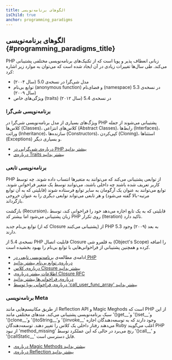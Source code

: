 ```yaml
---
title: الگوهای برنامه‌نویسی
isChild: true
anchor: programming_paradigms
---
```


## الگوهای برنامه‌نویسی {#programming_paradigms_title}

PHP زبانی انعطاف پذیر و پویا است که از تکنیک‌های برنامه‌نویسی مختلفی پشتیبانی می‌کند. طی سال‌ها تغییرات زیادی در آن ایجاد شده است که می‌توان به موارد زیر اشاره کرد:

* مدل شی‌گرا در نسخه‌ی 5.0 (سال ۲۰۰۴)
* توابع بی‌نام (anonymous function) و فضای‌نام (namespace) در نسخه‌ی 5.3 (سال ۲۰۰۹)
* ویژگی‌‌های خاص (traits) در نسخه‌ی 5.4 (سال ۲۰۱۲)


### برنامه‌نویسی شی‌گرا

ویژگ‌های بسیاری از مدل برنامه‌نویسی شی‌گرا در PHP پشتیبانی می‌شوند از جمله کلاس‌ها (Classes)، کلاس‌های انتزاعی (Abstract Classes)، رابط‌ها (Interfaces)، وراثت (Inheritance)، سازنده‌ها (Constructors)، کپی‌کردن (Cloning)، استثناها (Exceptions) و بسیاری دیگر.

* [درباره‌ی شی‌گرایی در PHP بیشتر بدانید][oop]
* [درباره‌ی Traits بیشتر بدانید][traits]

### برنامه‌نویسی تابعی

PHP از توابعی پشتیبانی می‌کند که می‌توانند به متغیرها انتساب داده شوند. چه توسط کاربر تعریف شده باشند چه داخلی باشند، می‌توانند توسط یک متغیر فراخوانی شوند. توابع می‌توانند به عنوان یک آرگومان به سایر توابع فرستاده شوند (قابلیتی که به آن توابع مرتبه-بالا گفته می‌شود) و هر تابعی می‌تواند توابعی دیگری را به عنوان خروجی بازگرداند.

بازگشت (Recursion)، قابلیتی که به یک تابع اجازه می‌دهد خود را فراخوانی کند، توسط زبان پشتیبانی می‌شود اما بیشتر کد PHP روی تکرار (Iteration) تاکید دارد.

توابع بی‌نام جدید (که از Closure پشتیبانی می‌کنند) از PHP 5.3 به بعد (۲۰۰۹) وجود دارند.

نسخه‌ی 5.4 از PHP قابلیت اتصال Closure به قلمرو شی (Object's Scope) را اضافه کرده و همچنین پشتیبانی از فراخوانی‌هایی با توابع بی‌نام را بهبود بخشیده است.

* ادامه‌ی مطالعه‌ی [برنامه‌نویسی تابعی در PHP](/pages/Functional-Programming.html)
* [درباره‌ی توابع بی‌نام بیشتر بدانید][anonymous-functions]
* [درباره‌ی کلاس Closure بیشتر بدانید][closure-class]
* [اطلاعات بیشتر درباره‌ی Closure RFC][closures-rfc]
* [درباره‌ی فراخوانی‌ها بیشتر بدانید][callables]
* [درباره‌ی فراخوانی پویا توسط 'call_user_func_array' بیشتر بدانید][call-user-func-array]

### برنامه‌نویسی Meta

از طریق مکانیسم‌هایی مانند Reflection API و Magic Meghods است که PHP از این سبک برنامه‌نویسی پشتیبانی می‌کند. متدهای مختلفی مانند '()get__'و '()set__'و '()clone__'و '()toString__'و '()invoke__' وجود دارند که به توسعه‌دهندگان اجازه می‌دهند رفتار داخلی یک کلاس را تغییر دهند. توسعه‌دهندگان Ruby اغلب می‌گویند PHP از نبود 'method_missing' رنج می‌برد در حالی که این عملکرد توسط '()call__' و '()callStatic__' قابل دسترسی است.

* [درباره‌ی Magic Methods بیشتر بدانید][magic-methods]
* [درباره‌ی Reflection بیشتر بدانید][reflection]

[namespaces]: http://php.net/manual/en/language.namespaces.php
[overloading]: http://php.net/manual/en/language.oop5.overloading.php
[oop]: http://www.php.net/manual/en/language.oop5.php
[anonymous-functions]: http://www.php.net/manual/en/functions.anonymous.php
[closure-class]: http://php.net/manual/en/class.closure.php
[callables]: http://php.net/manual/en/language.types.callable.php
[magic-methods]: http://php.net/manual/en/language.oop5.magic.php
[reflection]: http://www.php.net/manual/en/intro.reflection.php
[traits]: http://www.php.net/traits
[call-user-func-array]: http://php.net/manual/en/function.call-user-func-array.php
[closures-rfc]: https://wiki.php.net/rfc/closures
